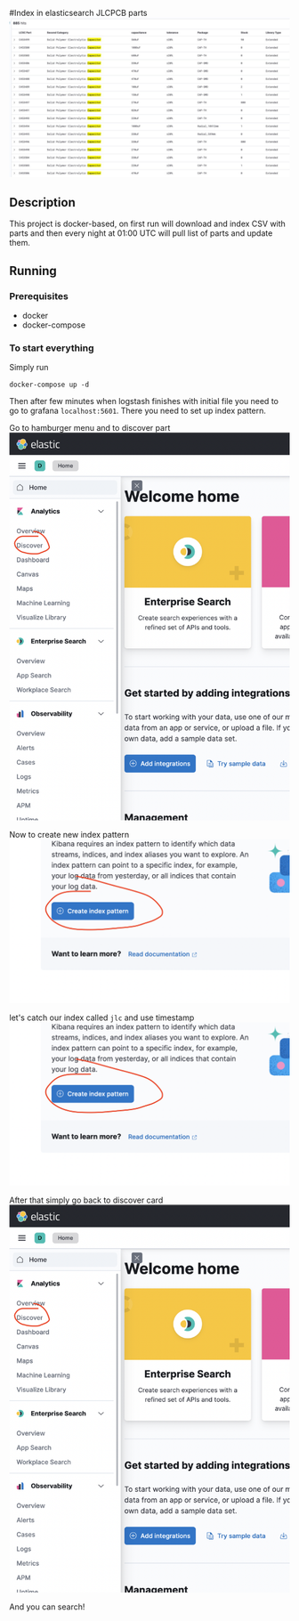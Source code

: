 #Index in elasticsearch JLCPCB parts
![preview](docs/img.png)

## Description
This project is docker-based, on first run will download and index CSV 
with parts and then every night at 01:00 UTC will pull list of parts 
and update them.

## Running
### Prerequisites
- docker
- docker-compose

### To start everything
Simply run 
```shell
docker-compose up -d 
```

Then after few minutes when logstash finishes with initial file you 
need to go to grafana `localhost:5601`. There you need to 
set up index pattern.

Go to hamburger menu and to discover part
![preview](docs/homepage.png)

Now to create new index pattern
![preview](docs/index_pattern.png)

let's catch our index called `jlc` and use timestamp
![preview](docs/index_pattern.png)

After that simply go back to discover card 
![preview](docs/homepage.png)

And you can search!